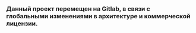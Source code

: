 ### Данный проект перемещен на Gitlab, в связи с глобальными изменениями в архитектуре и коммерческой лицензии.
